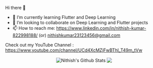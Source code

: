 Hi there 👋


- 🌱 I’m currently learning Flutter and Deep Learning
- 👯 I’m looking to collaborate on Deep Learning and Flutter projects
- 📫 How to reach me: https://www.linkedin.com/in/nithish-kumar-822998188/ (or) nithishkumar23123456@gmail.com

Check out my YouTube Channel : https://www.youtube.com/channel/UCd4XcMZjFwBThl_T49m_tVw
<p align="center">
<img align="center" src="https://github-readme-stats.vercel.app/api?username=Nithish2312&show_icons=true&line_height=21" alt="Nithish's Github Stats" />
<img align="center" src="https://github-readme-stats.vercel.app/api/top-langs/?username=Nithish2312&theme=default&line_height=27&layout=compact" />
</p>
